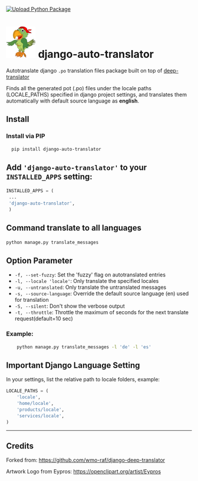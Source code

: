 [![Upload Python Package](https://github.com/myridia/django-auto-translator/actions/workflows/publish.yml/badge.svg)](https://github.com/myridia/django-auto-translator/actions/workflows/publish.yml)


# ![django-deep-translator](img/django-deep-translator.png ) django-auto-translator  

Autotranslate django `.po` translation files package built on top of  [deep-translator](https://pypi.org/project/deep-translator/)

Finds all the generated pot (.po) files under the locale paths (LOCALE_PATHS) specified in django project settings, and translates them automatically with default source language as **english**.



## Install 

### Install via PIP 

```bash
  pip install django-auto-translator
  ```

## Add `'django-auto-translator'` to your `INSTALLED_APPS` setting:

```py
INSTALLED_APPS = (
 ...
 'django-auto-translator',
 )

```

## Command translate to all  languages 

```bash 
python manage.py translate_messages
```

## Option Parameter
- ``-f, --set-fuzzy``: Set the 'fuzzy' flag on autotranslated entries
- ``-l, --locale 'locale'``: Only translate the specified locales
- ``-u, --untranslated``: Only translate the untranslated messages
- ``-s, --source-language``: Override the default source language (en) used for translation
- ``-S, --silent``: Don't show the verbose output
- ``-t, --throttle``: Throttle the maximum of seconds for the next translate request(default=10 sec)
         

### Example:
```bash
    python manage.py translate_messages -l 'de' -l 'es'
```

## Important Django Language Setting

In your settings, list the relative path to locale folders, example:

```py
LOCALE_PATHS = (
    'locale',
    'home/locale',
    'products/locale',
    'services/locale',
)
```



---

## Credits

Forked from:  https://github.com/wmo-raf/django-deep-translator

Artwork Logo from Eypros: https://openclipart.org/artist/Eypros 

